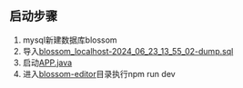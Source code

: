 ## 启动步骤

1. mysql新建数据库blossom
2. 导入[blossom_localhost-2024_06_23_13_55_02-dump.sql](blossom_localhost-2024_06_23_13_55_02-dump.sql)
3. 启动[APP.java](blossom-backend%2Fbackend%2Fsrc%2Fmain%2Fjava%2Fcom%2Fblossom%2Fbackend%2FAPP.java)
4. 进入[blossom-editor](blossom-editor)目录执行npm run dev